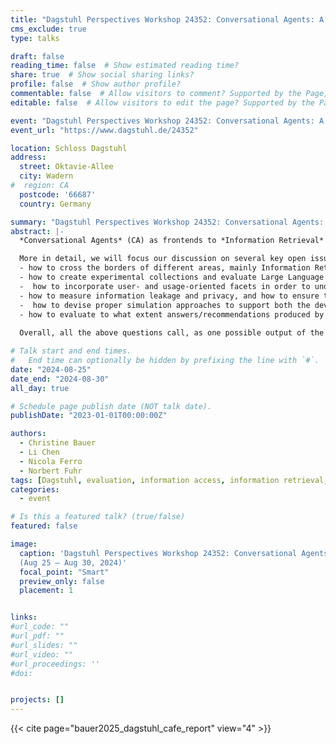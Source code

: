 ```yaml
---
title: "Dagstuhl Perspectives Workshop 24352: Conversational Agents: A Framework for Evaluation (CAFE)"
cms_exclude: true
type: talks

draft: false
reading_time: false  # Show estimated reading time?
share: true  # Show social sharing links?
profile: false  # Show author profile?
commentable: false  # Allow visitors to comment? Supported by the Page, Post, and Docs content types.
editable: false  # Allow visitors to edit the page? Supported by the Page, Post, and Docs content types.

event: "Dagstuhl Perspectives Workshop 24352: Conversational Agents: A Framework for Evaluation (CAFE)"
event_url: "https://www.dagstuhl.de/24352"

location: Schloss Dagstuhl
address:
  street: Oktavie-Allee
  city: Wadern
#  region: CA
  postcode: '66687'
  country: Germany

summary: "Dagstuhl Perspectives Workshop 24352: Conversational Agents: A Framework for Evaluation (CAFE)"
abstract: |-
  *Conversational Agents* (CA) as frontends to *Information Retrieval* (IR) and *Recommender Systems* (RS) become more popular in everyday life, with a wider range of users and usages. The latest developments in *Large Language Models* (LLMs) will have tremendous consequences, especially for the workplace and education. In this Dagstuhl Perspectives Workshop, we want to focus on the evaluation of these conversational systems, as appropriate methods are still missing. The quality of these systems is limited in terms of personalization, veracity and correctness, bias, transparency, trustworthiness, and understandability. Thus, evaluation methods must address these shortcomings. Furthermore, user- and usage-oriented aspects should become a more prominent and integral component in evaluations, as the user population as well as the tasks these systems are used for become more heterogeneous. For this reason, the topic-centric view of relevance has to be extended to a broad range of facets which are important for the different usage scenarios. Therefore, suitable evaluation criteria have to be specified, which form the basis for defining appropriate measures. Most importantly, the range of evaluation methods must be revisited and extended, as popular methods like the Cranfield approach or crowdsourcing must be complemented by new evaluation methods and strategies specifically tailored to this new type of system.

  More in detail, we will focus our discussion on several key open issues, among which are the following:
  - how to cross the borders of different areas, mainly Information Retrieval and Recommender Systems in our case, but also Natural Language Processing; 
  - how to create experimental collections and evaluate Large Language Models in terms of their bias, explainability, veracity, correctness, and hallucination in the CA context;  
  -  how to incorporate user- and usage-oriented facets in order to understand how users’ perceived conversation qualities (e.g., attentiveness, adaptability, understanding, and response quality) and perceived recommendation qualities (e.g.,, accuracy, novelty, interaction adequacy, and explanation) might interact with each other in a CA to affect user beliefs (e.g., perceived usefulness, perceived ease of use, transparency, user control, rapport, humanness), user attitudes (e.g., user satisfaction, trust), and behavioral intentions (e.g., intention to use);   
  - how to measure information leakage and privacy, and how to ensure that a CA does not propagate sensitive information;   
  -  how to devise proper simulation approaches to support both the development and the evaluation of a CA, avoiding circularity (the techniques used for simulation are similar to those used for developing systems), ensuring reliability, and reducing the gap between offline measurements and online user evaluations;    
  - how to evaluate to what extent answers/recommendations produced by a CA are appropriate, tailored to, and understandable for a specific audience, e.g., school kids, the general public, professionals, and people with (cognitive) disabilities.
    
  Overall, all the above questions call, as one possible output of the workshop, for envisioning *some reference architecture for CA systems, geared towards evaluation*, which allows the different areas to cooperate on a common ground and to share a common roadmap for improving our understanding of CA systems and making them more effective.

# Talk start and end times.
#   End time can optionally be hidden by prefixing the line with `#`.
date: "2024-08-25"
date_end: "2024-08-30"
all_day: true

# Schedule page publish date (NOT talk date).
publishDate: "2023-01-01T00:00:00Z"

authors:
  - Christine Bauer
  - Li Chen
  - Nicola Ferro
  - Norbert Fuhr
tags: [Dagstuhl, evaluation, information access, information retrieval, recommender systems, NLP, conversational agents, LLM]
categories:
  - event

# Is this a featured talk? (true/false)
featured: false

image:
  caption: 'Dagstuhl Perspectives Workshop 24352: Conversational Agents: A Framework for Evaluation (CAFE)<br>
  (Aug 25 – Aug 30, 2024)'
  focal_point: "Smart"
  preview_only: false
  placement: 1


links:
#url_code: ""
#url_pdf: ""
#url_slides: ""
#url_video: ""
#url_proceedings: ''
#doi: 


projects: []
---
```


{{< cite page="bauer2025_dagstuhl_cafe_report" view="4" >}}

